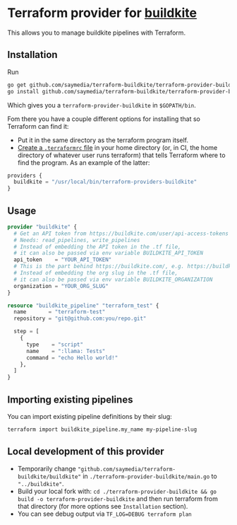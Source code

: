 # Terraform provider for [buildkite](https://www.buildkite.com)

This allows you to manage buildkite pipelines with Terraform.

## Installation

Run
```bash
go get github.com/saymedia/terraform-buildkite/terraform-provider-buildkite
go install github.com/saymedia/terraform-buildkite/terraform-provider-buildkite
```
Which gives you a `terraform-provider-buildkite` in `$GOPATH/bin`.

Fom there you have a couple different options for installing that so Terraform can find it:

* Put it in the same directory as the terraform program itself.
* [Create a `.terraformrc` file](https://www.terraform.io/docs/plugins/basics.html#installing-a-plugin) in your home directory (or, in CI, the home directory of whatever user runs terraform) that tells Terraform where to find the program.
As an example of the latter:

```terraform
providers {
  buildkite = "/usr/local/bin/terraform-providers-buildkite"
}
```

## Usage

```terraform
provider "buildkite" {
  # Get an API token from https://buildkite.com/user/api-access-tokens
  # Needs: read_pipelines, write_pipelines
  # Instead of embedding the API token in the .tf file,
  # it can also be passed via env variable BUILDKITE_API_TOKEN
  api_token    = "YOUR_API_TOKEN"
  # This is the part behind https://buildkite.com/, e.g. https://buildkite.com/some-org
  # Instead of embedding the org slug in the .tf file,
  # it can also be passed via env variable BUILDKITE_ORGANIZATION
  organization = "YOUR_ORG_SLUG"
}

resource "buildkite_pipeline" "terraform_test" {
  name       = "terraform-test"
  repository = "git@github.com:you/repo.git"

  step = [
    {
      type    = "script"
      name    = ":llama: Tests"
      command = "echo Hello world!"
    },
  ]
}
```

## Importing existing pipelines

You can import existing pipeline definitions by their slug:

```bash
terraform import buildkite_pipeline.my_name my-pipeline-slug
```

## Local development of this provider

* Temporarily change `"github.com/saymedia/terraform-buildkite/buildkite"` in `./terraform-provider-buildkite/main.go` to `"../buildkite"`.
* Build your local fork with: `cd ./terraform-provider-buildkite && go build -o terraform-provider-buildkite` and then run terraform from that directory (for more options see `Installation` section).
* You can see debug output via `TF_LOG=DEBUG terraform plan`

